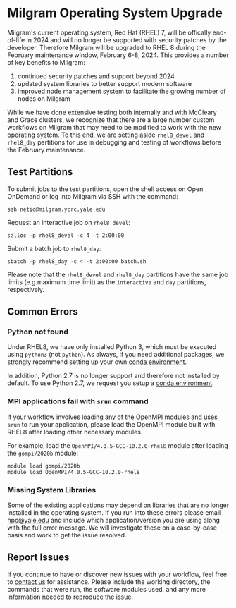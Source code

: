# Milgram Operating System Upgrade

Milgram's current operating system, Red Hat (RHEL) 7, will be offically end-of-life in 2024 and will no longer be supported with security patches by the developer.
Therefore Milgram will be upgraded to RHEL 8 during the February maintenance window, February 6-8, 2024.
This provides a number of key benefits to Milgram:

1. continued security patches and support beyond 2024
1. updated system libraries to better support modern software
1. improved node management system to facilitate the growing number of nodes on Milgram

While we have done extensive testing both internally and with McCleary and Grace clusters, we recognize that there are a large number custom workflows on Milgram that may need to be modified to work with the new operating system. To this end, we are setting aside `rhel8_devel` and `rhel8_day` partitions for use in debugging and testing of workflows before the February maintenance. 

## Test Partitions

To submit jobs to the test partitions, open the shell access on Open OnDemand or log into Milgram via SSH with the command:

```
ssh netid@milgram.ycrc.yale.edu
```

Request an interactive job on `rhel8_devel`:

```
salloc -p rhel8_devel -c 4 -t 2:00:00 
```

Submit a batch job to `rhel8_day`:

```
sbatch -p rhel8_day -c 4 -t 2:00:00 batch.sh
```

Please note that the `rhel8_devel` and `rhel8_day` partitions have the same job limits (e.g.maximum time limit) as the `interactive` and `day` partitions, respectively.   

## Common Errors

### Python not found

Under RHEL8, we have only installed Python 3, which must be executed using `python3` (not `python`). 
As always, if you need additional packages, we strongly recommend setting up your own [conda environment](/clusters-at-yale/guides/conda/).

In addition, Python 2.7 is no longer support and therefore not installed by default. 
To use Python 2.7, we request you setup a [conda environment](/clusters-at-yale/guides/conda/).

### MPI applications fail with `srun` command

If your workflow involves loading any of the OpenMPI modules and uses `srun` to run your application, please load the OpenMPI module built with RHEL8 after loading other necessary modules.

For example, load the `OpenMPI/4.0.5-GCC-10.2.0-rhel8` module after loading the `gompi/2020b` module:

```
module load gompi/2020b
module load OpenMPI/4.0.5-GCC-10.2.0-rhel8
```
  
### Missing System Libraries

Some of the existing applications may depend on libraries that are no longer installed in the operating system.
If you run into these errors please email [hpc@yale.edu](mailto:hpc@yale.edu) and include which application/version you are using along with the full error message.
We will investigate these on a case-by-case basis and work to get the issue resolved.

## Report Issues

If you continue to have or discover new issues with your workflow, feel free to [contact us](/) for assistance. Please include the working directory, the commands that were run, the software modules used, and any more information needed to reproduce the issue.

